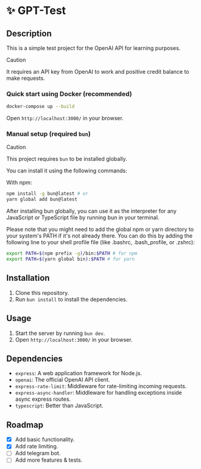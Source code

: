 # ✨ GPT-Test

## Description

This is a simple test project for the OpenAI API for learning purposes.

> [!CAUTION]
> It requires an API key from OpenAI to work and positive credit balance to make requests.

### Quick start using Docker (recommended)

```bash
docker-compose up --build
```

Open `http://localhost:3000/` in your browser.

### Manual setup (required `bun`)

> [!CAUTION]
> This project requires `bun` to be installed globally.

You can install it using the following commands:

With npm:

```bash
npm install -g bun@latest # or
yarn global add bun@latest
```

After installing bun globally, you can use it as the interpreter for any JavaScript or TypeScript file by running bun <filename> in your terminal.

Please note that you might need to add the global npm or yarn directory to your system's PATH if it's not already there. You can do this by adding the following line to your shell profile file (like .bashrc, .bash_profile, or .zshrc):

```bash
export PATH=$(npm prefix -g)/bin:$PATH # for npm
export PATH=$(yarn global bin):$PATH # for yarn
```

## Installation

1. Clone this repository.
2. Run `bun install` to install the dependencies.

## Usage

1. Start the server by running `bun dev`.
2. Open `http://localhost:3000/` in your browser.

## Dependencies

-   `express`: A web application framework for Node.js.
-   `openai`: The official OpenAI API client.
-   `express-rate-limit`: Middleware for rate-limiting incoming requests.
-   `express-async-handler`: Middleware for handling exceptions inside async express routes.
-   `typescript`: Better than JavaScript.

## Roadmap

-   [x] Add basic functionality.
-   [x] Add rate limiting.
-   [ ] Add telegram bot.
-   [ ] Add more features & tests.
